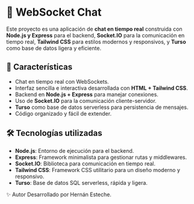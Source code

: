 # 💬 WebSocket Chat

Este proyecto es una aplicación de **chat en tiempo real** construida con **Node.js y Express** para el backend, **Socket.IO** para la comunicación en tiempo real, **Tailwind CSS** para estilos modernos y responsivos, y **Turso** como base de datos ligera y eficiente.

## 🚀 Características

- Chat en tiempo real con WebSockets.
- Interfaz sencilla e interactiva desarrollada con **HTML + Tailwind CSS**.
- Backend en **Node.js + Express** para manejar conexiones.
- Uso de **Socket.IO** para la comunicación cliente-servidor.
- **Turso** como base de datos serverless para persistencia de mensajes.
- Código organizado y fácil de extender.

## 🛠️ Tecnologías utilizadas

- **Node.js**: Entorno de ejecución para el backend.
- **Express**: Framework minimalista para gestionar rutas y middlewares.
- **Socket.IO**: Biblioteca para comunicación en tiempo real.
- **Tailwind CSS**: Framework CSS utilitario para un diseño moderno y responsivo.
- **Turso**: Base de datos SQL serverless, rápida y ligera.

✨ Autor 
Desarrollado por Hernán Esteche.
